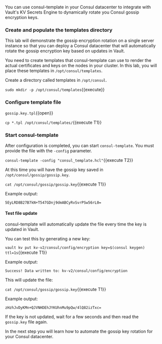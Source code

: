 You can use consul-template in your Consul datacenter to
integrate with Vault's KV Secrets Engine to dynamically rotate
you Consul gossip encryption keys.

### Create and populate the templates directory

This lab will demonstrate the gossip encryption rotation on a single server instance so that you can deploy a Consul datacenter that will automatically rotate the gossip encryption key based on updates in Vault.

You need to create templates that consul-template can use
to render the actual certificates and keys on the nodes in
your cluster. In this lab, you will place these templates
in `/opt/consul/templates`.

Create a directory called templates in `/opt/consul`.

`sudo mkdir -p /opt/consul/templates`{{execute}}

### Configure template file

`gossip.key.tpl`{{open}}

`cp *.tpl /opt/consul/templates/`{{execute T1}}

### Start consul-template

After configuration is completed, you can start `consul-template`.
You must provide the file with the `-config` parameter.

`consul-template -config "consul_template.hcl"`{{execute T2}}

At this time you will have the gossip key saved in `/opt/consul/gossip/gossip.key`.

`cat /opt/consul/gossip/gossip.key`{{execute T1}}

Example output:

```
5EyLRD8B27B7kN+T547GDnj9dmABCyRvSvrPSw56rL0=
```

#### Test file update

consul-template will automatically update the file every time the key is updated in Vault.

You can test this by generating a new key:

`vault kv put kv-v2/consul/config/encryption key=$(consul keygen) ttl=1s`{{execute T1}}

Example output:
```
Success! Data written to: kv-v2/consul/config/encryption
```

This will update the file:

`cat /opt/consul/gossip/gossip.key`{{execute T1}}

Example output:

```
zHzhJvDyKMn+QJVNHDEhJYKUhnMu9pQw/4lQ82izTxc=
```

If the key is not updated, wait for a few seconds and then read the `gossip.key` file again.

In the next step you will learn how to automate the gossip key rotation for your Consul datacenter.
